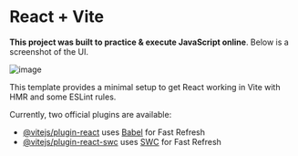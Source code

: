 # React + Vite

**This project was built to practice & execute JavaScript online**. Below is a screenshot of the UI. 

![image](https://github.com/carefree-ladka/JavaScriptCodeEditor/assets/30733689/a106ec38-43a0-47d0-a30f-5c5a1dcc918f)


This template provides a minimal setup to get React working in Vite with HMR and some ESLint rules.

Currently, two official plugins are available:

- [@vitejs/plugin-react](https://github.com/vitejs/vite-plugin-react/blob/main/packages/plugin-react/README.md) uses [Babel](https://babeljs.io/) for Fast Refresh
- [@vitejs/plugin-react-swc](https://github.com/vitejs/vite-plugin-react-swc) uses [SWC](https://swc.rs/) for Fast Refresh

